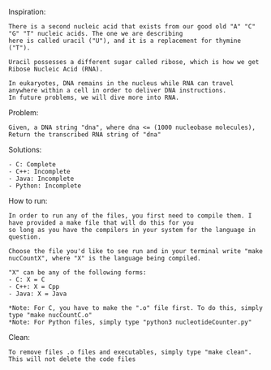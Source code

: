 Inspiration:

	There is a second nucleic acid that exists from our good old "A" "C" "G" "T" nucleic acids. The one we are describing
	here is called uracil ("U"), and it is a replacement for thymine ("T").

	Uracil possesses a different sugar called ribose, which is how we get Ribose Nucleic Acid (RNA). 

	In eukaryotes, DNA remains in the nucleus while RNA can travel anywhere within a cell in order to deliver DNA instructions.
	In future problems, we will dive more into RNA. 

Problem: 

	Given, a DNA string "dna", where dna <= (1000 nucleobase molecules), 
	Return the transcribed RNA string of "dna"
	

Solutions:

	- C: Complete
	- C++: Incomplete
	- Java: Incomplete
	- Python: Incomplete

How to run:

	In order to run any of the files, you first need to compile them. I have provided a make file that will do this for you 
	so long as you have the compilers in your system for the language in question. 

	Choose the file you'd like to see run and in your terminal write "make nucCountX", where "X" is the language being compiled.

	"X" can be any of the following forms:
	- C: X = C
	- C++: X = Cpp
	- Java: X = Java

	*Note: For C, you have to make the ".o" file first. To do this, simply type "make nucCountC.o"
	*Note: For Python files, simply type "python3 nucleotideCounter.py"

Clean:

	To remove files .o files and executables, simply type "make clean". This will not delete the code files